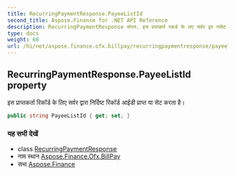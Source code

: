 ```yaml
---
title: RecurringPaymentResponse.PayeeListId
second_title: Aspose.Finance for .NET API Reference
description: RecurringPaymentResponse संपत्त. इस प्रप्तकर्त रकर्ड के लए सर्वर द्वर नर्दष्ट रकर्ड आईड प्रप्त य सेट करत है
type: docs
weight: 60
url: /hi/net/aspose.finance.ofx.billpay/recurringpaymentresponse/payeelistid/
---
```

## RecurringPaymentResponse.PayeeListId property

इस प्राप्तकर्ता रिकॉर्ड के लिए सर्वर द्वारा निर्दिष्ट रिकॉर्ड आईडी प्राप्त या सेट करता है।

```csharp
public string PayeeListId { get; set; }
```

### यह सभी देखें

* class [RecurringPaymentResponse](../)
* नाम स्थान [Aspose.Finance.Ofx.BillPay](../../recurringpaymentresponse/)
* सभा [Aspose.Finance](../../../)


